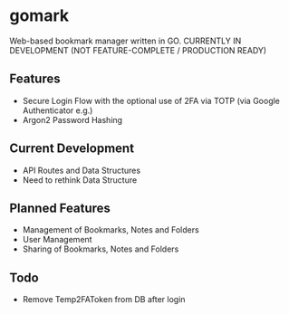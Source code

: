 # gomark

Web-based bookmark manager written in GO. CURRENTLY IN DEVELOPMENT (NOT FEATURE-COMPLETE / PRODUCTION READY)

## Features

-   Secure Login Flow with the optional use of 2FA via TOTP (via Google Authenticator e.g.)
-   Argon2 Password Hashing

## Current Development

-   API Routes and Data Structures
-   Need to rethink Data Structure

## Planned Features

-   Management of Bookmarks, Notes and Folders
-   User Management
-   Sharing of Bookmarks, Notes and Folders

## Todo

-   Remove Temp2FAToken from DB after login
